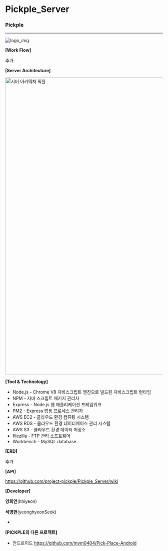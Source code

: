 # Pickple_Server

### Pickple

***
![logo_img](https://user-images.githubusercontent.com/52193680/65820905-a2115880-e269-11e9-85ad-146601bc21b6.jpg)



**[Work Flow]**

추가


**[Server Architecture]**

<img width="948" alt="서버 아키텍처 픽플" src="https://user-images.githubusercontent.com/52193680/65820918-c8cf8f00-e269-11e9-9fa0-f194bd727bbe.png">



**[Tool & Technology]**

- Node.js - Chrome V8 자바스크립트 엔진으로 빌드된 자바스크립트 런타임
- NPM - 자바 스크립트 패키지 관리자
- Express - Node.js 웹 애플리케이션 프레임워크
- PM2 - Express 앱용 프로세스 관리자
- AWS EC2 - 클라우드 환경 컴퓨팅 시스템
- AWS RDS - 클라우드 환경 데이터베이스 관리 시스템
- AWS S3 - 클라우드 환경 데이터 저장소
- filezilla - FTP 관리 소프트웨어
- Workbench - MySQL database



**[ERD]**

추가



**[API]**

<https://github.com/project-pickple/Pickple_Server/wiki>



**[Developer]**

**양희연**(hhiyeon)

**석영현**(yeonghyeonSeok)



*
**[PICKPLE의 다른 프로젝트]**

- 안드로이드 <https://github.com/mym0404/Pick-Place-Android>


